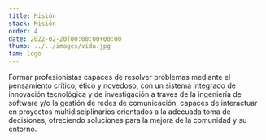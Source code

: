 ```yaml
---
title: Misión
stack: Misión
order: 4
date: 2022-02-20T00:00:00+00:00
thumb: ../../images/vida.jpg
tam: logo
---
```

<p class="textoJustificado tab-general">
Formar profesionistas capaces de resolver problemas mediante el pensamiento crítico, ético y novedoso, con un sistema integrado
de innovación tecnológica y de investigación a través de la
ingeniería de software y/o la gestión de redes de comunicación,
capaces de interactuar en proyectos multidisciplinarios
orientados a la adecuada toma de decisiones, ofreciendo
soluciones para la mejora de la comunidad y su entorno.
</p>
